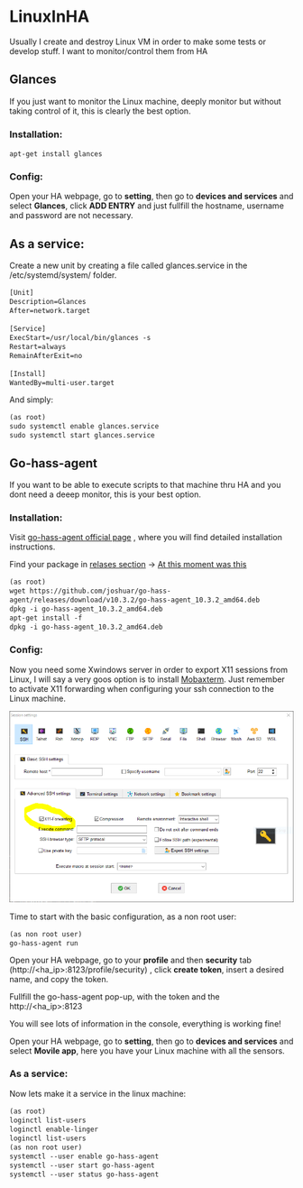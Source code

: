 # LinuxInHA
Usually I create and destroy Linux VM in order to make some tests or develop stuff. I want to monitor/control them from HA

## Glances

If you just want to monitor the Linux machine, deeply monitor but without taking control of it, this is clearly the best option.

### Installation:
```
apt-get install glances
```
### Config:

Open your HA webpage, go to **setting**, then go to **devices and services** and select **Glances**, click **ADD ENTRY** and just fullfill the hostname, username and password are not necessary.

## As a service:

Create a new unit by creating a file called glances.service in the /etc/systemd/system/ folder.
```
[Unit]
Description=Glances
After=network.target

[Service]
ExecStart=/usr/local/bin/glances -s
Restart=always
RemainAfterExit=no

[Install]
WantedBy=multi-user.target
```
And simply:
```
(as root)
sudo systemctl enable glances.service
sudo systemctl start glances.service
```
## Go-hass-agent

If you want to be able to execute scripts to that machine thru HA and you dont need a deeep monitor, this is your best option.

### Installation:

Visit [go-hass-agent official page](https://github.com/joshuar/go-hass-agent) , where you will find detailed installation instructions.

Find your package in [relases section](https://github.com/joshuar/go-hass-agent/releases) -> [At this moment was this](https://github.com/joshuar/go-hass-agent/releases/download/v10.3.2/go-hass-agent_10.3.2_amd64.deb)

```
(as root)
wget https://github.com/joshuar/go-hass-agent/releases/download/v10.3.2/go-hass-agent_10.3.2_amd64.deb
dpkg -i go-hass-agent_10.3.2_amd64.deb
apt-get install -f
dpkg -i go-hass-agent_10.3.2_amd64.deb
```
### Config:

Now you need some Xwindows server in order to export X11 sessions from Linux, I will say a very goos option is to install [Mobaxterm](https://mobaxterm.mobatek.net/). Just remember to activate X11 forwarding when configuring your ssh connection to the Linux machine.

![Image](MobaXtermX11FWD.png)

Time to start with the basic configuration, as a non root user:

```
(as non root user)
go-hass-agent run
```
Open your HA webpage, go to your **profile** and then **security** tab (http://<ha_ip>:8123/profile/security) , click **create token**, insert a desired name, and copy the token.

Fullfill the go-hass-agent pop-up, with the token and the http://<ha_ip>:8123

You will see lots of information in the console, everything is working fine!

Open your HA webpage, go to **setting**, then go to **devices and services** and select **Movile app**, here you have your Linux machine with all the sensors.

### As a service:

Now lets make it a service in the linux machine:

```
(as root)
loginctl list-users
loginctl enable-linger
loginctl list-users
(as non root user)
systemctl --user enable go-hass-agent
systemctl --user start go-hass-agent
systemctl --user status go-hass-agent
```
